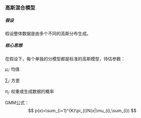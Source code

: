 ### 高斯混合模型



##### 假设

假设整体数据是由多个不同的高斯分布生成。

##### 核心思想

在假设下，每个单独的分模型都是标准的高斯模型，待估参数：

$\mu_{i}$: 均值

$\sum_{i}$: 方差

$\pi_{i}$: 权重或生成数据的概率

GMM公式：
$$
p(x)=\sum_{i=1}^{K}\pi_{i}N(x|\mu_{i},\sum_{i})
$$
